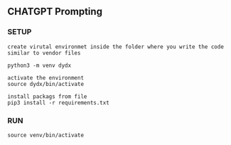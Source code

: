 ## CHATGPT Prompting 

### SETUP 
```
create virutal environmet inside the folder where you write the code similar to vendor files

python3 -m venv dydx

activate the environment
source dydx/bin/activate

install packags from file
pip3 install -r requirements.txt
```

### RUN 
`source venv/bin/activate`